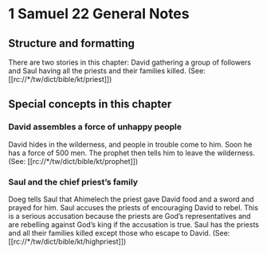 # 1 Samuel 22 General Notes
## Structure and formatting

There are two stories in this chapter: David gathering a group of followers and Saul having all the priests and their families killed. (See: [[rc://*/tw/dict/bible/kt/priest]])

## Special concepts in this chapter

### David assembles a force of unhappy people
David hides in the wilderness, and people in trouble come to him. Soon he has a force of 500 men. The prophet then tells him to leave the wilderness. (See: [[rc://*/tw/dict/bible/kt/prophet]])

### Saul and the chief priest’s family
Doeg tells Saul that Ahimelech the priest gave David food and a sword and prayed for him. Saul accuses the priests of encouraging David to rebel. This is a serious accusation because the priests are God’s representatives and are rebelling against God’s king if the accusation is true. Saul has the priests and all their families killed except those who escape to David. (See: [[rc://*/tw/dict/bible/kt/highpriest]])